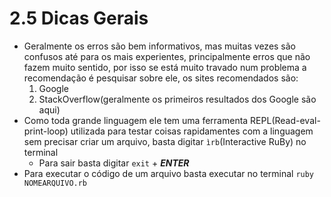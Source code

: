 # 2.5 Dicas Gerais

- Geralmente os erros são bem informativos, mas muitas vezes são confusos até para os mais experientes, principalmente erros que não fazem muito sentido, por isso se está muito travado num problema a recomendação é pesquisar sobre ele, os sites recomendados são:
  1.  Google
  2.  StackOverflow(geralmente os primeiros resultados dos Google são aqui)
- Como toda grande linguagem ele tem uma ferramenta REPL(Read-eval-print-loop) utilizada para testar coisas rapidamentes com a linguagem sem precisar criar um arquivo, basta digitar `ìrb`(Interactive RuBy) no terminal
  - Para sair basta digitar `exit` + **_ENTER_**
- Para executar o código de um arquivo basta executar no terminal `ruby NOMEARQUIVO.rb`
